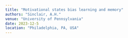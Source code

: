 ```yaml
---
title: "Motivational states bias learning and memory"
authors: "Sinclair, A.H."
venue: "University of Pennsylvania"
date: 2023-12-5
location: "Philadelphia, PA, USA"
---
```

